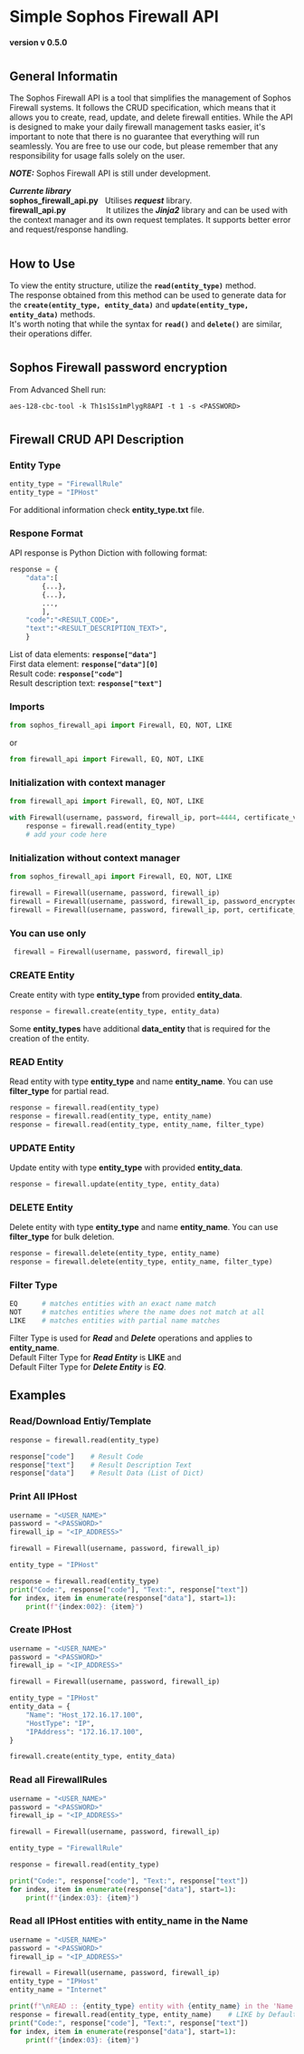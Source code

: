 # Simple Sophos Firewall API 
#### version v 0.5.0
#
## General Informatin
The Sophos Firewall API is a tool that simplifies the management of Sophos Firewall systems. It follows the CRUD specification, which means that it allows you to create, read, update, and delete firewall entities. While the API is designed to make your daily firewall management tasks easier, it's important to note that there is no guarantee that everything will run seamlessly. You are free to use our code, but please remember that any responsibility for usage falls solely on the user.

***NOTE:***
Sophos Firewall API is still under development.

***Currente library***  
**sophos_firewall_api.py**&nbsp; &nbsp;Utilises ***request*** library.  
**firewall_api.py**&nbsp; &nbsp;&nbsp; &nbsp;&nbsp; &nbsp;&nbsp; &nbsp; &nbsp; &nbsp; &nbsp;It utilizes the ***Jinja2*** library and can be used with the context manager and its own request templates. It supports better error and request/response handling.
 
#
## How to Use
To view the entity structure, utilize the **```read(entity_type)```** method.\
The response obtained from this method can be used to generate data for the **```create(entity_type, entity_data)```** and **```update(entity_type, entity_data)```** methods.\
It's worth noting that while the syntax for **```read()```** and **```delete()```** are similar, their operations differ.
#
## Sophos Firewall password encryption

From Advanced Shell run:
```
aes-128-cbc-tool -k Th1s1Ss1mPlygR8API -t 1 -s <PASSWORD>
```
#
## Firewall CRUD API Description

### Entity Type
```python
entity_type = "FirewallRule"
entity_type = "IPHost"
```

For additional information check **entity_type.txt** file.
### Respone Format
API response is Python Diction with following format:
```python
response = {
    "data":[
        {...},
        {...},
        ...,
        ], 
    "code":"<RESULT_CODE>", 
    "text":"<RESULT_DESCRIPTION_TEXT>",
    }
```

List of data elements:  **```response["data"]```**\
First data element: **```response["data"][0]```**\
Result code: **```response["code"]```**\
Result description text: **```response["text"]```**

### Imports
```python
from sophos_firewall_api import Firewall, EQ, NOT, LIKE
```
or
```python
from firewall_api import Firewall, EQ, NOT, LIKE
```
### Initialization with context manager
```python
from firewall_api import Firewall, EQ, NOT, LIKE

with Firewall(username, password, firewall_ip, port=4444, certificate_verify=False, password_encrypted=False) as firewall:
    response = firewall.read(entity_type)
    # add your code here
```
### Initialization without context manager
```python
from sophos_firewall_api import Firewall, EQ, NOT, LIKE

firewall = Firewall(username, password, firewall_ip)
firewall = Firewall(username, password, firewall_ip, password_encrypted=True)
firewall = Firewall(username, password, firewall_ip, port, certificate_verify=True, password_encrypted=True)
```

### You can use only
```python
 firewall = Firewall(username, password, firewall_ip)
```

### CREATE Entity
Create entity with type **entity_type** from provided **entity_data**.
```python
response = firewall.create(entity_type, entity_data)
```
Some **entity_types** have additional **data_entity** that is required for the creation of the entity.
### READ Entity
Read entity with type **entity_type** and name **entity_name**. You can use **filter_type** for partial read.
```python
response = firewall.read(entity_type)
response = firewall.read(entity_type, entity_name)
response = firewall.read(entity_type, entity_name, filter_type)
```

### UPDATE Entity
Update entity with type **entity_type** with provided **entity_data**.
```python
response = firewall.update(entity_type, entity_data)
```
### DELETE Entity
Delete entity with type **entity_type** and name **entity_name**. You can use **filter_type** for bulk deletion.
```python
response = firewall.delete(entity_type, entity_name)
response = firewall.delete(entity_type, entity_name, filter_type)
```
### Filter Type

```python
EQ      # matches entities with an exact name match
NOT     # matches entities where the name does not match at all
LIKE    # matches entities with partial name matches
```
Filter Type is used for ***Read*** and ***Delete*** operations and applies to **entity_name**.\
Default Filter Type for ***Read Entity*** is **LIKE** and\
Default Filter Type for ***Delete Entity*** is ***EQ***.

## Examples
### Read/Download Entiy/Template
```python
response = firewall.read(entity_type)

response["code"]    # Result Code
response["text"]    # Result Description Text
response["data"]    # Result Data (List of Dict)
```
### Print All **IPHost**
```python
username = "<USER_NAME>"
password = "<PASSWORD>"
firewall_ip = "<IP_ADDRESS>"

firewall = Firewall(username, password, firewall_ip)

entity_type = "IPHost"

response = firewall.read(entity_type)
print("Code:", response["code"], "Text:", response["text"])
for index, item in enumerate(response["data"], start=1):
    print(f"{index:002}: {item}")
```
### Create **IPHost**
```python
username = "<USER_NAME>"
password = "<PASSWORD>"
firewall_ip = "<IP_ADDRESS>"

firewall = Firewall(username, password, firewall_ip)

entity_type = "IPHost"
entity_data = {
    "Name": "Host_172.16.17.100",
    "HostType": "IP",
    "IPAddress": "172.16.17.100",
}

firewall.create(entity_type, entity_data)
```
### Read all **FirewallRules**
```python
username = "<USER_NAME>"
password = "<PASSWORD>"
firewall_ip = "<IP_ADDRESS>"

firewall = Firewall(username, password, firewall_ip)

entity_type = "FirewallRule"

response = firewall.read(entity_type)

print("Code:", response["code"], "Text:", response["text"])
for index, item in enumerate(response["data"], start=1):
    print(f"{index:03}: {item}")
```
### Read all **IPHost** entities with **entity_name** in the Name
```python
username = "<USER_NAME>"
password = "<PASSWORD>"
firewall_ip = "<IP_ADDRESS>"

firewall = Firewall(username, password, firewall_ip)
entity_type = "IPHost"
entity_name = "Internet"

print(f"\nREAD :: {entity_type} entity with {entity_name} in the 'Name'")
response = firewall.read(entity_type, entity_name)    # LIKE by Default
print("Code:", response["code"], "Text:", response["text"])
for index, item in enumerate(response["data"], start=1):
    print(f"{index:03}: {item}")

```